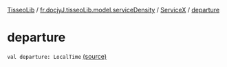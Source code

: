 [TisseoLib](../../index.md) / [fr.docjyJ.tisseoLib.model.serviceDensity](../index.md) / [ServiceX](index.md) / [departure](./departure.md)

# departure

`val departure: LocalTime` [(source)](https://github.com/docjyJ/TisseoLib/tree/master/src/main/kotlin/fr/docjyJ/tisseoLib/model/serviceDensity/ServiceX.kt#L9)